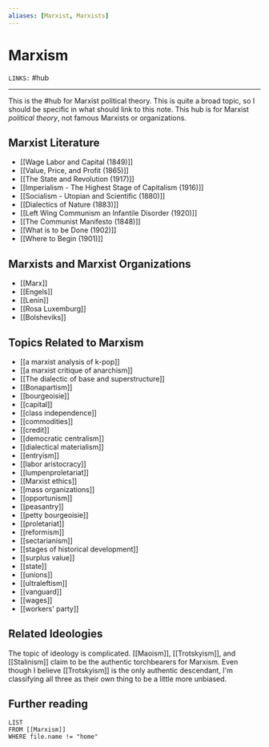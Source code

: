 ```yaml
---
aliases: [Marxist, Marxists]
---
```

# Marxism
`LINKS:` 
#hub 

---
This is the #hub for Marxist political theory. This is quite a broad topic, so I should be specific in what should link to this note. This hub is for Marxist *political theory*, not famous Marxists or organizations. 

## Marxist Literature
- [[Wage Labor and Capital (1849)]]
- [[Value, Price, and Profit (1865)]]
- [[The State and Revolution (1917)]]
- [[Imperialism - The Highest Stage of Capitalism (1916)]]
- [[Socialism - Utopian and Scientific (1880)]]
- [[Dialectics of Nature (1883)]]
- [[Left Wing Communism an Infantile Disorder (1920)]]
- [[The Communist Manifesto (1848)]]
- [[What is to be Done (1902)]]
- [[Where to Begin (1901)]]

## Marxists and Marxist Organizations
- [[Marx]]
- [[Engels]]
- [[Lenin]]
- [[Rosa Luxemburg]]
- [[Bolsheviks]]

## Topics Related to Marxism
- [[a marxist analysis of k-pop]]
- [[a marxist critique of anarchism]]
- [[The dialectic of base and superstructure]]
- [[Bonapartism]]
- [[bourgeoisie]]
- [[capital]]
- [[class independence]]
- [[commodities]]
- [[credit]]
- [[democratic centralism]]
- [[dialectical materialism]]
- [[entryism]]
- [[labor aristocracy]]
- [[lumpenproletariat]]
- [[Marxist ethics]]
- [[mass organizations]]
- [[opportunism]]
- [[peasantry]]
- [[petty bourgeoisie]]
- [[proletariat]]
- [[reformism]]
- [[sectarianism]]
- [[stages of historical development]]
- [[surplus value]]
- [[state]]
- [[unions]]
- [[ultraleftism]]
- [[vanguard]]
- [[wages]]
- [[workers' party]]

## Related Ideologies
The topic of ideology is complicated. [[Maoism]], [[Trotskyism]], and [[Stalinism]] claim to be the authentic torchbearers for Marxism. Even though I believe [[Trotskyism]] is the only authentic descendant, I'm classifying all three as their own thing to be a little more unbiased. 

## Further reading
```dataview
LIST 
FROM [[Marxism]]
WHERE file.name != "home"
```